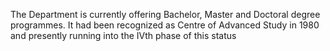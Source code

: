 The Department is currently offering Bachelor, Master and Doctoral degree programmes.
It had been recognized as Centre of Advanced Study in 1980 and presently running into the IVth phase of this status
